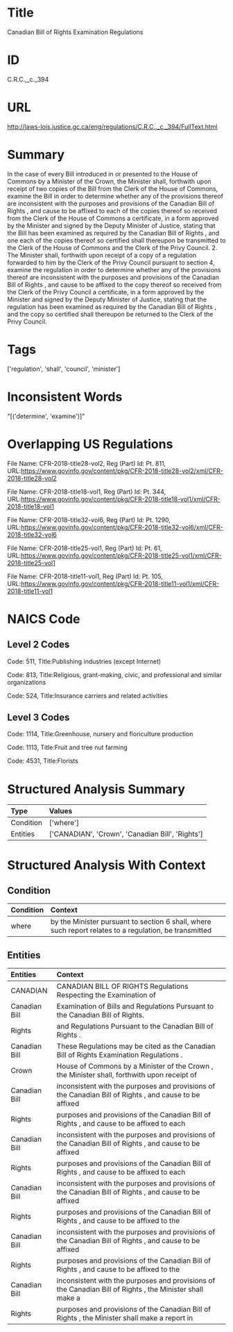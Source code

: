 # Title
Canadian Bill of Rights Examination Regulations


# ID
C.R.C.,_c._394

# URL
http://laws-lois.justice.gc.ca/eng/regulations/C.R.C.,_c._394/FullText.html


# Summary
In the case of every Bill introduced in or presented to the House of Commons by a Minister of the Crown, the Minister shall, forthwith upon receipt of two copies of the Bill from the Clerk of the House of Commons, examine the Bill in order to determine whether any of the provisions thereof are inconsistent with the purposes and provisions of the  Canadian Bill of Rights , and cause to be affixed to each of the copies thereof so received from the Clerk of the House of Commons a certificate, in a form approved by the Minister and signed by the Deputy Minister of Justice, stating that the Bill has been examined as required by the  Canadian Bill of Rights , and one each of the copies thereof so certified shall thereupon be transmitted to the Clerk of the House of Commons and the Clerk of the Privy Council.
2. The Minister shall, forthwith upon receipt of a copy of a regulation forwarded to him by the Clerk of the Privy Council pursuant to section 4, examine the regulation in order to determine whether any of the provisions thereof are inconsistent with the purposes and provisions of the  Canadian Bill of Rights , and cause to be affixed to the copy thereof so received from the Clerk of the Privy Council a certificate, in a form approved by the Minister and signed by the Deputy Minister of Justice, stating that the regulation has been examined as required by the  Canadian Bill of Rights , and the copy so certified shall thereupon be returned to the Clerk of the Privy Council.


# Tags
['regulation', 'shall', 'council', 'minister']


# Inconsistent Words
"[('determine', 'examine')]"


# Overlapping US Regulations
File Name: CFR-2018-title28-vol2, Reg (Part) Id: Pt. 811, URL:https://www.govinfo.gov/content/pkg/CFR-2018-title28-vol2/xml/CFR-2018-title28-vol2

File Name: CFR-2018-title18-vol1, Reg (Part) Id: Pt. 344, URL:https://www.govinfo.gov/content/pkg/CFR-2018-title18-vol1/xml/CFR-2018-title18-vol1

File Name: CFR-2018-title32-vol6, Reg (Part) Id: Pt. 1290, URL:https://www.govinfo.gov/content/pkg/CFR-2018-title32-vol6/xml/CFR-2018-title32-vol6

File Name: CFR-2018-title25-vol1, Reg (Part) Id: Pt. 61, URL:https://www.govinfo.gov/content/pkg/CFR-2018-title25-vol1/xml/CFR-2018-title25-vol1

File Name: CFR-2018-title11-vol1, Reg (Part) Id: Pt. 105, URL:https://www.govinfo.gov/content/pkg/CFR-2018-title11-vol1/xml/CFR-2018-title11-vol1




# NAICS Code
## Level 2 Codes
Code: 511, Title:Publishing industries (except Internet)

Code: 813, Title:Religious, grant-making, civic, and professional and similar organizations

Code: 524, Title:Insurance carriers and related activities




## Level 3 Codes
Code: 1114, Title:Greenhouse, nursery and floriculture production

Code: 1113, Title:Fruit and tree nut farming

Code: 4531, Title:Florists







# Structured Analysis Summary
| Type      | Values                                           |
|:----------|:-------------------------------------------------|
| Condition | ['where']                                        |
| Entities  | ['CANADIAN', 'Crown', 'Canadian Bill', 'Rights'] |


# Structured Analysis With Context
 


## Condition
| Condition   | Context                                                                                                |
|:------------|:-------------------------------------------------------------------------------------------------------|
| where       | by the Minister pursuant to section 6 shall, where such report relates to a regulation, be transmitted |


## Entities
| Entities      | Context                                                                                                  |
|:--------------|:---------------------------------------------------------------------------------------------------------|
| CANADIAN      | CANADIAN BILL OF RIGHTS Regulations Respecting the Examination of                                        |
| Canadian Bill | Examination of Bills and Regulations Pursuant to the Canadian Bill  of Rights.                           |
| Rights        | and Regulations Pursuant to the Canadian Bill of Rights .                                                |
| Canadian Bill | These Regulations may be cited as the   Canadian Bill  of Rights Examination Regulations .               |
| Crown         | House of Commons by a Minister of the Crown , the Minister shall, forthwith upon receipt of              |
| Canadian Bill | inconsistent with the purposes and provisions of the Canadian Bill of Rights , and cause to be affixed   |
| Rights        | purposes and provisions of the Canadian Bill of Rights , and cause to be affixed to each                 |
| Canadian Bill | inconsistent with the purposes and provisions of the Canadian Bill of Rights , and cause to be affixed   |
| Rights        | purposes and provisions of the Canadian Bill of Rights , and cause to be affixed to each                 |
| Canadian Bill | inconsistent with the purposes and provisions of the Canadian Bill of Rights , and cause to be affixed   |
| Rights        | purposes and provisions of the Canadian Bill of Rights , and cause to be affixed to the                  |
| Canadian Bill | inconsistent with the purposes and provisions of the Canadian Bill of Rights , and cause to be affixed   |
| Rights        | purposes and provisions of the Canadian Bill of Rights , and cause to be affixed to the                  |
| Canadian Bill | inconsistent with the purposes and provisions of the Canadian Bill of Rights , the Minister shall make a |
| Rights        | purposes and provisions of the Canadian Bill of Rights , the Minister shall make a report in             |


